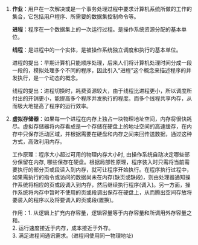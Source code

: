 1. **作业**：用户在一次解决或是一个事务处理过程中要求计算机系统所做的工作的集合，它包括用户程序、所需要的数据集控制命令等。

   **进程**：程序在一个数据集上的一次运行过程。是操作系统资源分配的基本单位。

   **线程**：是进程中的一个实体，是被操作系统独立调度和执行的基本单位。

   进程的提出：早期计算机只能顺序处理，后来人们将计算机处理时间分成一段一段的，模拟处理多个不同的程序，因此引入“进程”这个概念来描述程序的并发执行，是一个动态的概念。

   线程的提出：进程切换时，耗费资源较大，由于线程比进程更小，所以调度所付出的开销更小，能提高多个程序并发执行的程度。而多个线程共享内存，从而极大地提高了程序的运行效率。

2. __虚拟存储器__：如果每一个进程在内存上独占一块物理地址空间，内存将很快耗尽。虚拟存储器将内存看成是一个存储在硬盘上的地址空间的高速缓存，在内存中只保存活动区域，并根据需要在硬盘和内存之间来回传送数据，通过这种方式，高效利用内存。

   工作原理：程序大小超过可用的物理内存大小时, 由操作系统自动决定哪些部分保留在内存, 哪些保存在硬盘。根据局部性原理，程序装入时只需将当前需要执行的部分页或段读入到内存，就可让程序开始执行。在程序执行过程中，如果需执行的指令或访问的数据尚未在内存(缺页或缺段)，则由处理器通知操作系统将相应的页或段调入到内存，然后继续执行程序(调入)。另一方面，操作系统将内存中暂时不使用的页或段调出保存在硬盘上，从而腾出空间存放将要装入的程序以及将要调入的页或段(置换)。

   作用：1. 从逻辑上扩充内存容量，逻辑容量等于内存容量和所调用外存容量之和。  
   2. 运行速度接近于内存，成本接近于外存。  
   3. 满足进程间通讯需求。(进程间使用同一物理地址)

